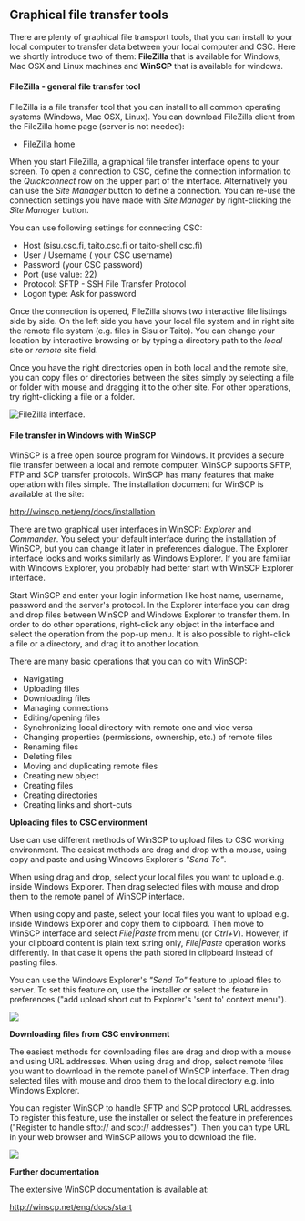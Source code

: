 ## Graphical file transfer tools 
There are plenty of graphical file transport tools, that you can install to your local computer to transfer data between your local computer and CSC. Here we shortly introduce two of them: **FileZilla** that is available for Windows, Mac OSX and Linux machines and **WinSCP** that is available for windows.

####  FileZilla - general file transfer tool

FileZilla is a file transfer tool that you can install to all common operating systems (Windows, Mac OSX, Linux). You can download FileZilla client from the FileZilla home page (server is not needed):

- [FileZilla home](https://filezilla-project.org/)

When you start FileZilla, a graphical file transfer interface opens to your screen. To open a connection to CSC, define the connection information to the _Quickconnect_ row on the upper part of the interface. Alternatively you can use the _Site Manager_ button to define a connection. You can re-use the connection settings you have made with _Site Manager_ by right-clicking the _Site Manager_ button. 

You can use following settings for connecting CSC:

  -  Host (sisu.csc.fi, taito.csc.fi or taito-shell.csc.fi)
  -  User / Username ( your CSC username)
  -  Password (your CSC password)
  -  Port (use value: 22)
  -  Protocol: SFTP - SSH File Transfer Protocol
  -  Logon type: Ask for password

Once the connection is opened, FileZilla shows two interactive file listings side by side. On the left side you have your local file system and in right site the remote file system (e.g. files in Sisu or Taito). You can change your location by interactive browsing or by typing a directory path to the _local_ site or _remote_ site field.

Once you have the right directories open in both local and the remote site, you can copy files or directories between the sites simply by selecting a file or folder with mouse and dragging it to the other site. For other operations, try right-clicking a file or a folder.

 ![FileZilla interface.](/img/filezilla.jpg)

#### File transfer in Windows with WinSCP

WinSCP is a free open source program for Windows. It provides a secure file transfer between a local and remote computer. WinSCP supports SFTP, FTP and SCP transfer protocols. WinSCP has many features that make operation with files simple. The installation document for WinSCP is available at the site:

<http://winscp.net/eng/docs/installation>

There are two graphical user interfaces in WinSCP: _Explorer_ and _Commander_. You select your default interface during the installation of WinSCP, but you can change it later in preferences dialogue. The Explorer interface looks and works similarly as Windows Explorer. If you are familiar with Windows Explorer, you probably had better start with WinSCP Explorer interface.

Start WinSCP and enter your login information like host name, username, password and the server's protocol. In the Explorer interface you can drag and drop files between WinSCP and Windows Explorer to transfer them. In order to do other operations, right-click any object in the interface and select the operation from the pop-up menu. It is also possible to right-click a file or a directory, and drag it to another location.

There are many basic operations that you can do with WinSCP:

  -  Navigating
  -  Uploading files
  -  Downloading files
  -  Managing connections
  -  Editing/opening files
  -  Synchronizing local directory with remote one and vice versa
  -  Changing properties (permissions, ownership, etc.) of remote files
  -  Renaming files
  -  Deleting files
  -  Moving and duplicating remote files
  -  Creating new object
  -  Creating files
  -  Creating directories
  -  Creating links and short-cuts

**Uploading files to CSC environment**

Use can use different methods of WinSCP to upload files to CSC working environment. The easiest methods are drag and drop with a mouse, using copy and paste and using Windows Explorer's _"Send To"_.

When using drag and drop, select your local files you want to upload e.g. inside Windows Explorer. Then drag selected files with mouse and drop them to the remote panel of WinSCP interface.

When using copy and paste, select your local files you want to upload e.g. inside Windows Explorer and copy them to clipboard. Then move to WinSCP interface and select _File|Paste_ from menu (or _Ctrl+V_). However, if your clipboard content is plain text string only, _File|Paste_ operation works differently. In that case it opens the path stored in clipboard instead of pasting files.

You can use the Windows Explorer's _"Send To"_ feature to upload files to server. To set this feature on, use the installer or select the feature in preferences ("add upload short cut to Explorer's 'sent to' context menu").

![](/img/Winscp1.jpg)

**Downloading files from CSC environment**

The easiest methods for downloading files are drag and drop with a mouse and using URL addresses. When using drag and drop, select remote files you want to download in the remote panel of WinSCP interface. Then drag selected files with mouse and drop them to the local directory e.g. into Windows Explorer.
 

You can register WinSCP to handle SFTP and SCP protocol URL addresses. To register this feature, use the installer or select the feature in preferences ("Register to handle sftp:// and scp:// addresses"). Then you can type URL in your web browser and WinSCP allows you to download the file.

![](/img/Winscp2.jpg)

**Further documentation**

The extensive WinSCP documentation is available at:

<http://winscp.net/eng/docs/start>
